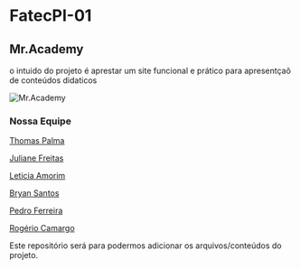 # FatecPI-01
## Mr.Academy
o intuido do projeto é aprestar um site funcional e prático para apresentçaõ de conteúdos didaticos

![Mr.Academy]()

### Nossa Equipe
[Thomas Palma](https://www.linkedin.com/in/thomas-palma-0764b81b3/)

[Juliane Freitas](https://www.linkedin.com/in/juliane-freitas-9b6287163)

[Leticia Amorim](https://www.linkedin.com/in/leticia-amorim-4761b1185/)

[Bryan Santos](https://www.linkedin.com/in/bryan-santos-77b53317b)

[Pedro Ferreira](https://www.linkedin.com/in/pedro-ferreira-6a8417190/)

[Rogério Camargo](https://www.linkedin.com/in/rogério-camargo-3a01191a5)

Este repositório será para podermos adicionar os arquivos/conteúdos do projeto.
